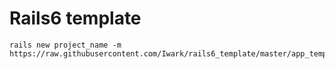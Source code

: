 # Rails6 template

```
rails new project_name -m https://raw.githubusercontent.com/Iwark/rails6_template/master/app_template.rb
```